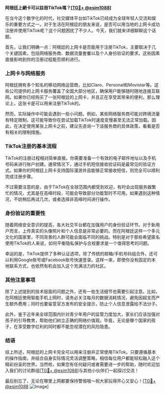 **阿根廷上網卡可以註冊TikTok嗎？[[TG💪+ @esim1088](https://t.me/s/esim1088)]**

在当今这个数字化的时代，社交媒体平台如TikTok已经成为全球年轻人交流和娱乐的重要方式之一。对于生活在阿根廷的朋友来说，是否可以用当地的上网卡成功注册并使用TikTok呢？这个问题困扰了不少人。今天，我们就来详细聊聊这个话题。

首先，让我们明确一点：阿根廷的上网卡是否能用于注册TikTok，主要取决于几个关键因素，包括网络服务商、数据流量套餐以及个人身份验证的要求。这些因素直接影响到你的注册过程能否顺利进行。

### 上网卡与网络服务

阿根廷拥有多个知名的移动网络运营商，比如Claro、Personal和Movistar等。这些公司提供的上网卡服务覆盖了全国大部分地区，确保用户能够随时随地连接互联网。如果你已经购买了一张阿根廷的上网卡，并且正在享受其带来的便利，那么理论上，这张卡是可以用来注册TikTok的。

然而，实际操作中可能会遇到一些小问题。例如，某些网络服务商可能对跨境流量有特定限制，这可能导致你在尝试加载TikTok时速度变慢甚至无法正常加载。因此，在决定使用某张上网卡之前，建议先咨询一下该服务商的具体政策，看看是否有相关的限制措施。

### TikTok注册的基本流程

TikTok的注册过程相对简单直接。你需要准备一个有效的电子邮件地址以及手机号码来进行账户创建。通常情况下，通过手机短信接收验证码是最常见的验证方式。如果你的阿根廷上网卡支持国际漫游并且能够正常接收短信，则完全可以顺利完成注册步骤。

不过需要注意的是，由于TikTok在全球范围内都受到欢迎，有时会出现服务器繁忙的情况，尤其是在高峰时段，可能会导致部分功能暂时不可用。如果遇到这种情况，不妨稍后再试几次，或者选择非高峰时间进行操作。

### 身份验证的重要性

随着网络安全意识的提高，各大社交平台都在加强用户的身份验证环节。对于新用户而言，上传真实的头像照片和个人信息是非常必要的。而在阿根廷这样一个多元文化的国家里，不同背景的人群可能会面临不同的挑战。特别是对于那些希望匿名使用TikTok的人来说，如何平衡隐私保护与合规要求是一个值得思考的问题。

幸运的是，TikTok提供了多种认证选项，除了传统的邮箱/手机号码组合外，还可以利用Google账号或Facebook账号快速登录。这样一来，即使你没有固定的本地联系方式，也依然有机会加入这个充满活力的社区。

### 其他注意事项

除了上述提到的技术层面的问题之外，还有一些生活细节也需要引起注意。比如，在阿根廷使用智能手机上网时，请务必关注每月的数据消耗情况，避免因超支而产生额外费用；同时也要留意官方发布的安全提示，防止个人信息泄露给不法分子。

此外，鉴于近年来全球范围内针对青少年用户的监管力度加大，家长们应该加强对孩子的引导教育，帮助他们树立正确的网络价值观。毕竟，无论是哪个国家的孩子，在享受数字红利的同时都不能忽视潜在的风险隐患。

### 结语

综上所述，阿根廷的上网卡完全可以用来注册并正常使用TikTok。只要遵循基本的操作指南，并结合自身实际情况灵活调整策略，相信每位用户都能轻松融入这个精彩纷呈的世界。当然啦，如果您有任何疑问或者需要进一步的帮助，随时欢迎加入我们的讨论群组[[TG💪+ @esim1088](https://t.me/s/esim1088)]与其他小伙伴们一起探讨交流！

最后别忘了，无论在哪里上网都要保持警惕哦～祝大家玩得开心又安心！[[TG💪+ @esim1088](https://t.me/s/esim1088) ![Image](https://i.postimg.cc/4NQfJmqS/Snipaste-2025-05-13-00-14-12.png)]